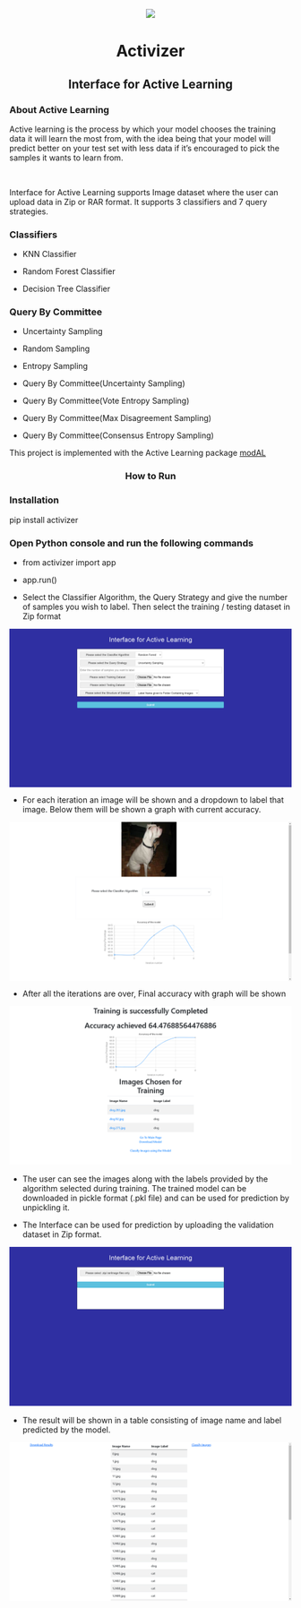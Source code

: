 <p align="center">
<img src="https://zenodo.org/badge/358878863.svg">
</p>
<h1 align="center"> Activizer </h1>


<h2 align="center"> Interface for Active Learning </h2>


</p>

<h3> About Active Learning</h3>

<p > Active learning is the process by which your model chooses the training data it will learn the most from, 
    with the idea being that your model will predict better on your test set with less data if it’s encouraged
     to pick the samples it wants to learn from. </p> <br>


<p>Interface for Active Learning supports Image dataset where the user can upload data in Zip or RAR format. It supports 3 classifiers and 7 query strategies.<p>
<h3> Classifiers </h3>

- KNN Classifier

- Random Forest Classifier

- Decision Tree Classifier
<h3> Query By Committee </h3>

- Uncertainty Sampling

- Random Sampling

- Entropy Sampling

- Query By Committee(Uncertainty Sampling)

- Query By Committee(Vote Entropy Sampling)

- Query By Committee(Max Disagreement Sampling)

- Query By Committee(Consensus Entropy Sampling)


This project is implemented with the Active Learning package [modAL](https://github.com/modAL-python/modAL)

<h3 align="center"> How to Run</h3>
<h3> Installation </h3>
pip install activizer

<h3>Open Python console and run the following commands</h3>

- from activizer import app
- app.run()

- Select the Classifier Algorithm, the Query Strategy and give the number of samples you wish to label. Then select the training / testing dataset in Zip format

<p align="center">
<img src="images/Screenshot (490).png" align="center" width="900"> <br>
</p>

- For each iteration an image will be shown and a dropdown to label that image. Below them will be shown a graph with current accuracy.

<p align="center">
<img src="images/Screenshot (489).png" align="center" width="900"> <br>
</p>

- After all the iterations are over, Final accuracy with graph will be shown

<p align="center">
<img src="images/Screenshot (491).png"> <br>
</p>

- The user can see the images along with the labels provided by the algorithm selected during training. The trained model can be downloaded in pickle format (.pkl file) and can be used for prediction by unpickling it.

- The Interface can be used for prediction by uploading the validation dataset in Zip format. 

<p align="center">
<img src="images/Screenshot (492).png"> <br>
</p>

- The result will be shown in a table consisting of image name and label predicted by the model.

<p align="center">
<img src="images/Screenshot (493).png"> <br>
</p>
